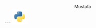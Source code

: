 <center>Mustafa</center>
---
<p1 align="center">
    <img src="python.png"
        alt="Python"
        width="50px"
        height="50px"
        style="text-align: center;">
</p1>
